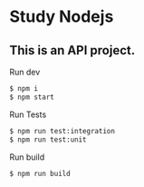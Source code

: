 # Study Nodejs
## This is an API project.

Run dev
```bash
$ npm i
$ npm start
```

Run Tests
```bash
$ npm run test:integration
$ npm run test:unit
```

Run build
```bash
$ npm run build
```

